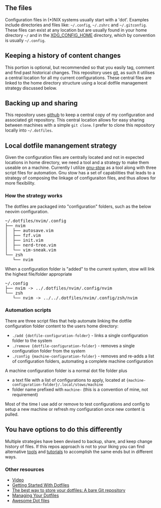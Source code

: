 ## The files 

Configuration files in (\*)NIX systems usually start with a 'dot'.  Examples include directories and files like: `~/.config`,  `~/.zshrc` and `~/.gitconfig`. These files can exist at any location but are usually found in your home directory `~/` and in the [XDG_CONFIG_HOME](https://specifications.freedesktop.org/basedir-spec/basedir-spec-latest.html) directory, which by convention is usually `~/.config`.

## Keeping a history of content changes

This portion is optional, but recommended so that you easily tag, comment and find past historical changes.  This repository uses [git](https://git-scm.com/), as such it utilises a central location for all my current configurations. These central files are linked to the home directory structure using a local dotfile management strategy discussed below.

## Backing up and sharing

This repository uses [github](www.github.com) to keep a central copy of my configuration and associated git repository.  This central location allows for easy sharing between machines with a simple `git clone`.  I prefer to clone this repository locally into `~/.dotfiles`.

## Local dotfile manangement strategy

Given the configuration files are centrally located and not in expected locations in home directory, we need a tool and a strategy to make them useable on a machine.  Currently I utilize [gnu-stow](https://www.gnu.org/software/stow/) as a tool along with three script files for automation.  Gnu stow has a set of capabilities that leads to a strategy of composing the linkage of configuraiton files, and thus allows for more flexibility.

### How the strategy works

The dotfiles are packaged into "configuration" folders, such as the below neovim configuration.

<pre>
~/.dotfiles/nvim/.config
├── nvim
│  ├── autosave.vim
│  ├── fzf.vim
│  ├── init.vim
│  ├── nerd-tree.vim
│  └── vim-sneak.vim
└── zsh
   └── nvim
</pre>

When a configuration folder is "added" to the current system, stow will link the highest file/folder appropriate  

<pre>
~/.config
├── nvim -> ../.dotfiles/nvim/.config/nvim
└── zsh
   └── nvim -> ../../.dotfiles/nvim/.config/zsh/nvim
</pre>

### Automation scripts

There are three script files that help automate linking the dotfile configuration folder content to the users home directory:

* `./add {dotfile-configuration-folder}` - links a single configuration folder to the system
* `./remove {dotfile-configuration-folder}` - removes a single configuration folder from the system
* `./config {machine-configuration-folder}` - removes and re-adds a list of configuration folders, automating a complete machine configuration
    
A machine configuration folder is a normal dot file folder plus

* a text file with a list of configurations to apply, located at `{machine-configuration-folder}/.local/stows/machine`
* folder name prefixed with `machine-` (this is a convention of mine, not requirement)

Most of the time I use add or remove to test configurations and config to setup a new machine or refresh my configuration once new content is pulled. 

## You have options to do this differently

Multiple strategies have been devised to backup, share, and keep change history of files.  If this repos approach is not to your liking you can find alternative [tools](https://github.com/webpro/awesome-dotfiles#tools) and [tutorials](https://github.com/webpro/awesome-dotfiles#articles) to accomplish the same ends but in different ways.

### Other resources

* [Video](https://www.youtube.com/watch?v=r_MpUP6aKiQ)
* [Getting Started With Dotfiles](https://medium.com/@webprolific/getting-started-with-dotfiles-43c3602fd789)
* [The best way to store your dotfiles: A bare Git repository ](https://www.atlassian.com/git/tutorials/dotfiles)
* [Managing Your Dotfiles](https://www.anishathalye.com/2014/08/03/managing-your-dotfiles/)
* [Awesome Dot files](https://github.com/webpro/awesome-dotfiles)
